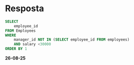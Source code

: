 
# Resposta
```sql
SELECT
    employee_id
FROM Employees
WHERE
    manager_id NOT IN (SELECT employee_id FROM employees) 
    AND salary <30000
ORDER BY 1
```
**26-08-25**